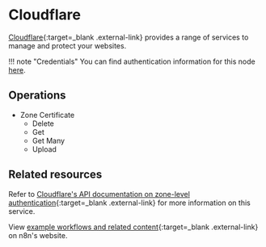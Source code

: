# Cloudflare

[Cloudflare](https://www.cloudflare.com/){:target=_blank .external-link} provides a range of services to manage and protect your websites.

!!! note "Credentials"
    You can find authentication information for this node [here](/integrations/builtin/credentials/cloudflare/).

## Operations

* Zone Certificate
	* Delete
	* Get
	* Get Many
	* Upload

## Related resources

Refer to [Cloudflare's API documentation on zone-level authentication](https://api.cloudflare.com/#zone-level-authenticated-origin-pulls-properties){:target=_blank .external-link} for more information on this service.

View [example workflows and related content](https://n8n.io/integrations/cloudflare/){:target=_blank .external-link} on n8n's website.
